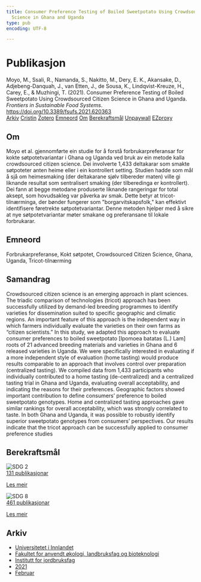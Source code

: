 ```yaml
---
title: Consumer Preference Testing of Boiled Sweetpotato Using Crowdsourced Citizen
  Science in Ghana and Uganda
type: pub
encoding: UTF-8

---
```

<h1>Publikasjon</h1>
<article id="csl-bib-container-TDPRMM8N" class="csl-bib-container">
  <div class="csl-bib-body"> <div class="csl-entry">Moyo, M., Ssali, R., Namanda, S., Nakitto, M., Dery, E. K., Akansake, D., Adjebeng-Danquah, J., van Etten, J., de Sousa, K., Lindqvist-Kreuze, H., Carey, E., &#38; Muzhingi, T. (2021). Consumer Preference Testing of Boiled Sweetpotato Using Crowdsourced Citizen Science in Ghana and Uganda. <i>Frontiers in Sustainable Food Systems</i>. <a href="https://doi.org/10.3389/fsufs.2021.620363">https://doi.org/10.3389/fsufs.2021.620363</a></div> </div>
  <div class="csl-bib-buttons">
    <a href="#taxonomy-article-TDPRMM8N" alt="archive" class="csl-bib-button">Arkiv</a>
    <a href="https://app.cristin.no/results/show.jsf?id=1886601" alt="Cristin" class="csl-bib-button">Cristin</a>
    <a href="http://zotero.org/groups/5881554/items/TDPRMM8N" alt="Zotero" class="csl-bib-button">Zotero</a>
    <a href="#keywords-article-TDPRMM8N" alt="keywords" class="csl-bib-button">Emneord</a>
    <a href="#about-article-TDPRMM8N" alt="about_pub" class="csl-bib-button">Om</a>
    <a href="#sdg-article-TDPRMM8N" alt="sdg" class="csl-bib-button">Berekraftsmål</a>
    <a href="https://www.frontiersin.org/articles/10.3389/fsufs.2021.620363/pdf" alt="Unpaywall" class="csl-bib-button">Unpaywall</a>
    <a href="https://www.frontiersin.org/articles/10.3389/fsufs.2021.620363/pdf" alt="EZproxy" class="csl-bib-button">EZproxy</a>
  </div>
  <div id="csl-bib-meta-container-TDPRMM8N"></div>
</article>
<div id="csl-bib-meta-TDPRMM8N" class="csl-bib-meta">
  <article id="about-article-TDPRMM8N" class="about_pub-article">
    <h1>Om</h1>
    Moyo et al. gjennomførte ein studie for å forstå forbrukarpreferansar for kokte søtpotetvariantar i Ghana og Uganda ved bruk av ein metode kalla crowdsourced citizen science. Dei involverte 1,433 deltakarar som smakte søtpoteter anten heime eller i ein kontrollert setting. Studien hadde som mål å sjå om heimesmaking (der deltakarane sjølv tilbereder maten) ville gi liknande resultat som sentralisert smaking (der tilberedinga er kontrollert). Dei fann at begge metodane produserte liknande rangeringar for total aksept, som hovudsakleg var påverka av smak. Dette betyr at tricot-tilnærminga, der bønder fungerer som "borgarvitskapsfolk," kan effektivt identifisere føretrekte søtpotetvariantar. Denne metoden hjelper med å sikre at nye søtpotetvariantar møter smakane og preferansane til lokale forbrukarar.
  </article>
  <article id="keywords-article-TDPRMM8N" class="keywords-article">
    <h1>Emneord</h1>
    Forbrukarpreferanse, Kokt søtpotet, Crowdsourced Citizen Science, Ghana, Uganda, Tricot-tilnærming
  </article>
  <article id="abstract-article-TDPRMM8N" class="abstract-article">
    <h1>Samandrag</h1>
    Crowdsourced citizen science is an emerging approach in plant sciences. The 
triadic comparison of technologies (tricot) approach has been successfully utilized 
by demand-led breeding programmes to identify varieties for dissemination suited to 
specific geographic and climatic regions. An important feature of this approach is the 
independent way in which farmers individually evaluate the varieties on their own farms 
as “citizen scientists.” In this study, we adapted this approach to evaluate consumer 
preferences to boiled sweetpotato [Ipomoea batatas (L.) Lam] roots of 21 advanced 
breeding materials and varieties in Ghana and 6 released varieties in Uganda. We 
were specifically interested in evaluating if a more independent style of evaluation 
(home tasting) would produce results comparable to an approach that involves control 
over preparation (centralized tasting). We compiled data from 1,433 participants who 
individually contributed to a home tasting (de-centralized) and a centralized tasting trial in 
Ghana and Uganda, evaluating overall acceptability, and indicating the reasons for their 
preferences. Geographic factors showed important contribution to define consumers’ 
preference to boiled sweetpotato genotypes. Home and centralized tasting approaches 
gave similar rankings for overall acceptability, which was strongly correlated to taste. 
In both Ghana and Uganda, it was possible to robustly identify superior sweetpotato 
genotypes from consumers’ perspectives. Our results indicate that the tricot approach 
can be successfully applied to consumer preference studies
  </article>
  <article id="sdg-article-TDPRMM8N" class="sdg-article">
    <h1>Berekraftsmål</h1>
    <div class="sdg-container"><div id="sdg2" class="sdg">
        <img src="{{< params subfolder >}}images/sdg/sdg02_nn.png" class="image" alt="SDG 2">
        <div class="sdg-overlay">
          <a href="{{< params subfolder >}}nn/archive/?sdg=2#archive" class="sdg-publication-count"><span>131</span> publikasjonar</a>
          <p><a href="https://fn.no/om-fn/fns-baerekraftsmaal/utrydde-sult?lang=nno-NO" class="sdg-read-more">Les meir</a></p>
        </div>
      </div> <div id="sdg8" class="sdg">
        <img src="{{< params subfolder >}}images/sdg/sdg08_nn.png" class="image" alt="SDG 8">
        <div class="sdg-overlay">
          <a href="{{< params subfolder >}}nn/archive/?sdg=8#archive" class="sdg-publication-count"><span>461</span> publikasjonar</a>
          <p><a href="https://fn.no/om-fn/fns-baerekraftsmaal/anstendig-arbeid-og-oekonomisk-vekst?lang=nno-NO" class="sdg-read-more">Les meir</a></p>
        </div>
      </div></div>
  </article>
  <article id="taxonomy-article-TDPRMM8N" class="taxonomy-article">
    <h1>Arkiv</h1>
    <ul>
      <li><a href="{{< params subfolder >}}nn/archive/?key=3DCRN523">Universitetet i Innlandet</a></li>
      <li><a href="{{< params subfolder >}}nn/archive/?key=T77LXH6D">Fakultet for anvendt økologi, landbruksfag og bioteknologi</a></li>
      <li><a href="{{< params subfolder >}}nn/archive/?key=SSN4QLEC">Institutt for jordbruksfag</a></li>
      <li><a href="{{< params subfolder >}}nn/archive/?key=LRBGYVJB">2021</a></li>
      <li><a href="{{< params subfolder >}}nn/archive/?key=QGQEMDTT">Februar</a></li>
    </ul>
  </article>
</div>
